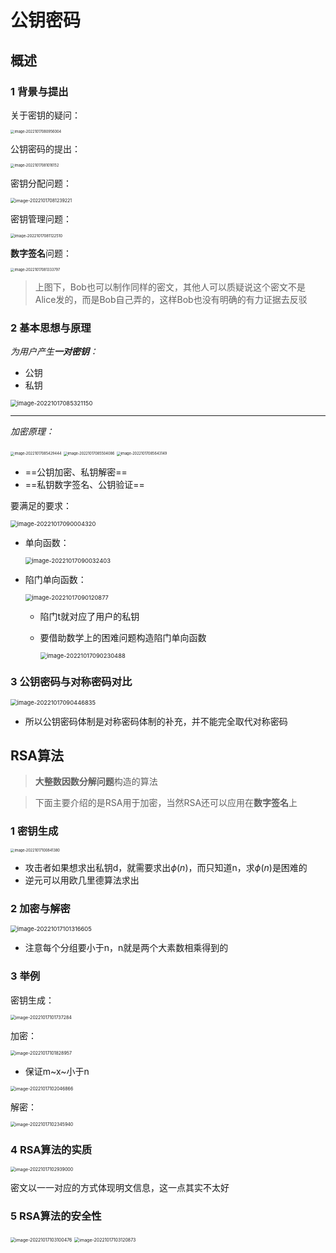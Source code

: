 # 公钥密码

## 概述

### 1 背景与提出

关于密钥的疑问：

<img src="README.assets/image-20221017080956004.png" alt="image-20221017080956004" style="zoom:40%;" />

公钥密码的提出：

<img src="README.assets/image-20221017081016152.png" alt="image-20221017081016152" style="zoom:40%;" />

密钥分配问题：

<img src="README.assets/image-20221017081239221.png" alt="image-20221017081239221" style="zoom:50%;" />

密钥管理问题：

<img src="README.assets/image-20221017081122510.png" alt="image-20221017081122510" style="zoom:43%;" />

**数字签名**问题：

<img src="README.assets/image-20221017081333797.png" alt="image-20221017081333797" style="zoom:40%;" />

> 上图下，Bob也可以制作同样的密文，其他人可以质疑说这个密文不是Alice发的，而是Bob自己弄的，这样Bob也没有明确的有力证据去反驳

### 2 基本思想与原理

*为用户产生**一对密钥**：*

- 公钥
- 私钥

<img src="README.assets/image-20221017085321150.png" alt="image-20221017085321150" style="zoom:67%;" />

---

*加密原理：*

<img src="README.assets/image-20221017085429444.png" alt="image-20221017085429444" style="zoom:40%;" />

<img src="README.assets/image-20221017085504086.png" alt="image-20221017085504086" style="zoom:40%;" />

<img src="README.assets/image-20221017085643149.png" alt="image-20221017085643149" style="zoom:40%;" />

- ==公钥加密、私钥解密==
- ==私钥数字签名、公钥验证==

要满足的要求：

<img src="README.assets/image-20221017090004320.png" alt="image-20221017090004320" style="zoom:67%;" />

- 单向函数：

  <img src="README.assets/image-20221017090032403.png" alt="image-20221017090032403" style="zoom:67%;" />

- 陷门单向函数：

  <img src="README.assets/image-20221017090120877.png" alt="image-20221017090120877" style="zoom:67%;" />

  - 陷门t就对应了用户的私钥

  - 要借助数学上的困难问题构造陷门单向函数

    <img src="README.assets/image-20221017090230488.png" alt="image-20221017090230488" style="zoom:67%;" />

### 3 公钥密码与对称密码对比

<img src="README.assets/image-20221017090446835.png" alt="image-20221017090446835" style="zoom:67%;" />

- 所以公钥密码体制是对称密码体制的补充，并不能完全取代对称密码

## RSA算法

> **大整数因数分解问题**构造的算法

> 下面主要介绍的是RSA用于加密，当然RSA还可以应用在**数字签名**上

### 1 密钥生成

<img src="README.assets/image-20221017100841380.png" alt="image-20221017100841380" style="zoom:40%;" />

- 攻击者如果想求出私钥d，就需要求出$\phi(n)$，而只知道n，求$\phi(n)$是困难的
- 逆元可以用欧几里德算法求出

### 2 加密与解密

<img src="README.assets/image-20221017101316605.png" alt="image-20221017101316605" style="zoom:67%;" />

- 注意每个分组要小于n，n就是两个大素数相乘得到的

### 3 举例

密钥生成：

<img src="README.assets/image-20221017101737284.png" alt="image-20221017101737284" style="zoom:50%;" />

加密：

<img src="README.assets/image-20221017101828957.png" alt="image-20221017101828957" style="zoom:50%;" />

- 保证m~x~小于n

<img src="README.assets/image-20221017102046866.png" alt="image-20221017102046866" style="zoom:50%;" />

解密：

<img src="README.assets/image-20221017102345940.png" alt="image-20221017102345940" style="zoom:50%;" />

### 4 RSA算法的实质

<img src="README.assets/image-20221017102939000.png" alt="image-20221017102939000" style="zoom:50%;" />

密文以一一对应的方式体现明文信息，这一点其实不太好

### 5 RSA算法的安全性

<img src="README.assets/image-20221017103100476.png" alt="image-20221017103100476" style="zoom:50%;" />

<img src="README.assets/image-20221017103120873.png" alt="image-20221017103120873" style="zoom:50%;" />













